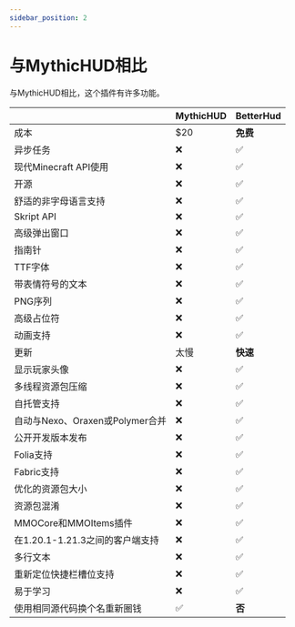 ```yaml
---
sidebar_position: 2
---
```


# 与MythicHUD相比

与MythicHUD相比，这个插件有许多功能。

|                          | MythicHUD | **BetterHud** |
|--------------------------|-----------|---------------|
| 成本                       | $20       | **免费**        |
| 异步任务                     | ❌         | ✅             |
| 现代Minecraft API使用        | ❌         | ✅             |
| 开源                       | ❌         | ✅             |
| 舒适的非字母语言支持               | ❌         | ✅             |
| Skript API               | ❌         | ✅             |
| 高级弹出窗口                   | ❌         | ✅             |
| 指南针                      | ❌         | ✅             |
| TTF字体                    | ❌         | ✅             |
| 带表情符号的文本                 | ❌         | ✅             |
| PNG序列                    | ❌         | ✅             |
| 高级占位符                    | ❌         | ✅             |
| 动画支持                     | ❌         | ✅             |
| 更新                       | 太慢        | **快速**        |
| 显示玩家头像                   | ❌         | ✅             |
| 多线程资源包压缩                 | ❌         | ✅             |
| 自托管支持                    | ❌         | ✅             |
| 自动与Nexo、Oraxen或Polymer合并 | ❌         | ✅             |
| 公开开发版本发布                 | ❌         | ✅             |
| Folia支持                  | ❌         | ✅             |
| Fabric支持                 | ❌         | ✅             |
| 优化的资源包大小                 | ❌         | ✅             |
| 资源包混淆                    | ❌         | ✅             |
| MMOCore和MMOItems插件       | ❌         | ✅             |
| 在1.20.1-1.21.3之间的客户端支持   | ❌         | ✅             |
| 多行文本                     | ❌         | ✅             |
| 重新定位快捷栏槽位支持              | ❌         | ✅             |
| 易于学习                     | ❌         | ✅             |
| 使用相同源代码换个名重新圈钱           | ✅         | **否**         |